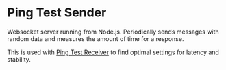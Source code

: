# Ping Test Sender

Websocket server running from Node.js.
Periodically sends messages with random data and measures the amount of time for a response.

This is used with [Ping Test Receiver](https://github.com/AutoSumo/ping-test-receiver) to find optimal settings for latency and stability.
